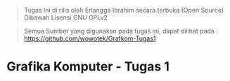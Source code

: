 > Tugas Ini di rilis oleh 
> Erlangga Ibrahim secara terbuka (Open Source)
> Dibawah Lisensi GNU GPLv2

> Semua Sumber yang digunakan pada tugas ini, dapat dilihat pada :
> https://github.com/wowotek/Grafkom-Tugas1

# Grafika Komputer - Tugas 1
